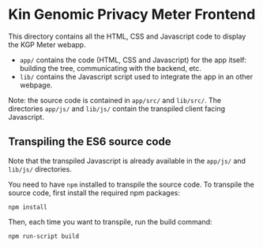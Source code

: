 # Kin Genomic Privacy Meter Frontend

This directory contains all the HTML, CSS and Javascript code to display the KGP Meter webapp.

- `app/` contains the code (HTML, CSS and Javascript) for the app itself: building the tree, communicating with the backend, etc.
- `lib/` contains the Javascript script used to integrate the app in an other webpage.

Note: the source code is contained in `app/src/` and `lib/src/`. The directories `app/js/` and `lib/js/` contain the transpiled client facing Javascript.

## Transpiling the ES6 source code 

Note that the transpiled Javascript is already available in the `app/js/` and `lib/js/` directories.

You need to have `npm` installed to transpile the source code.
To transpile the source code, first install the required npm packages:
```
npm install
```

Then, each time you want to transpile, run the build command:
```
npm run-script build
```